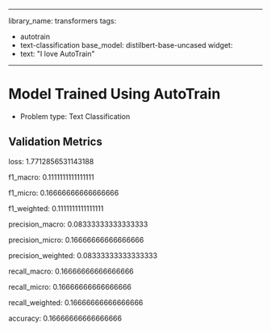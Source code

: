 
---
library_name: transformers
tags:
- autotrain
- text-classification
base_model: distilbert-base-uncased
widget:
- text: "I love AutoTrain"
---

# Model Trained Using AutoTrain

- Problem type: Text Classification

## Validation Metrics
loss: 1.7712856531143188

f1_macro: 0.1111111111111111

f1_micro: 0.16666666666666666

f1_weighted: 0.1111111111111111

precision_macro: 0.08333333333333333

precision_micro: 0.16666666666666666

precision_weighted: 0.08333333333333333

recall_macro: 0.16666666666666666

recall_micro: 0.16666666666666666

recall_weighted: 0.16666666666666666

accuracy: 0.16666666666666666
